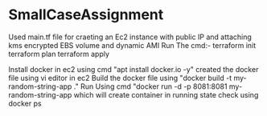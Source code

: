 # SmallCaseAssignment
Used main.tf file for craeting an Ec2 instance with public IP and attaching kms encrypted EBS volume and dynamic AMI 
Run The cmd:-
terraform init
terraform plan
terraform apply

Install docker in ec2 using cmd "apt install docker.io -y"
created the docker file using vi editor in ec2 
Build the docker file using "docker build -t my-random-string-app ."
Run Using cmd "docker run -d -p 8081:8081 my-random-string-app which will create container in running state check using docker ps

